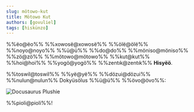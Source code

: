 ```yaml
---
slug: mötowo-kut
title: Mötowo Kut
authors: [govuliel]
tags: [hiskünzo]
---
```


%%ëo@ëo%% %%xowosë@xowosë%% %%ölë@ölë%% %%noyo@noyo%% %%ü@ü%% %%do@do%% %%möniso@möniso%% %%zö@zö%% %%mötowo@mötowo%% %%kut@kut%% %%hoi@hoi%% %%yogö@yogö%% %%zentık@zentık%% **Hisyëö**.

%%toswil@toswil%% %%yë@yë%% %%dözui@dözui%% %%nulun@nulun%% Dokyüsölus %%ü@ü%% %%övo@övo%%:

![Docusaurus Plushie](./docusaurus-plushie-banner.jpeg)

%%pioli@pioli%%!
